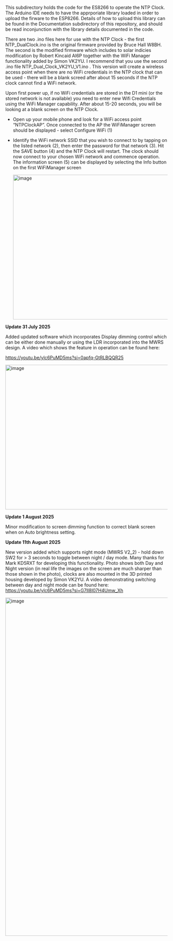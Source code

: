 This subdirectory holds the code for the ES8266 to operate the NTP Clock. The Arduino IDE needs to have the apprporiate library loaded in order to upload the firware to the ESP8266. Details of how to upload this library can be found in the Documentation subdirectory of this repository, and should be read inconjunction with the library details documented in the code.

There are two .ino files here for use with the NTP Clock - the first NTP_DualClock.ino is the original firmware provided by Bruce Hall W8BH. The second is the modified firmware which includes to solar indicies modification by Robert Kincaid AI6P together with the WiFi Manager functionality added by Simon VK2YU. I recommend that you use the second .ino file NTP_Dual_Clock_VK2YU_V1.ino . This version will create a wireless access point when there are no WiFi credentials in the NTP clock that can be used - there will be a blank screed after about 15 seconds if the NTP clock cannot find a WiFi network.

Upon first power up, if no WiFi credentials are stored in the D1 mini (or the stored network is not available) you need to enter new Wifi Credentials using the WiFi Manager capability. After about 15-20 seconds, you will be looking at a blank screen on the NTP Clock. 
-  Open up your mobile phone and look for a WiFi access point “NTPClockAP”. Once connected to the AP the WiFiManager screen should be displayed - select Configure WiFi (1)
-  Identify the WiFi network SSID that you wish to connect to by tapping on the listed network (2), then enter the password for that network (3). Hit the SAVE button (4) and the NTP Clock will restart. The clock should now connect to your chosen WiFi network and commence operation. The information screen (5) can be displayed by selecting the Info button on the first WiFiManager screen

   <img width="646" height="450" alt="image" src="https://github.com/user-attachments/assets/85f59406-3152-4f09-b7ff-def83a2cebbd" />
      			
**Update 31 July 2025**

Added updated software which incorporates Display dimming control which can be either done manually or using the LDR incorporated into the MWRS design. A video which shows the feature in operation can be found here:

https://youtu.be/ylc6PuMD5ms?si=0apfq-GtRLBQQR25

<img width="1627" height="450" alt="image" src="https://github.com/user-attachments/assets/32440aa5-83af-4986-93cc-b84dd85f8835" />

**Update 1 August 2025**

Minor modification to screen dimming function to correct blank screen when on Auto brightness setting.

**Update 11th August 2025**

New version added which supports night mode (MWRS V2_2) - hold down SW2 for > 3 seconds to toggle between night / day mode. Many thanks for Mark KD5RXT for developing this functionality. Photo shows both Day and Night version (in real life the images on the screen are much sharper than those shown in the photo), clocks are also mounted in the 3D printed housing developed by Simon VK2YU. A video demonstrating switching between day and night mode can be found here: https://youtu.be/ylc6PuMD5ms?si=G7lI8I07H4Umw_Xh

<img width="2754" height="1052" alt="image" src="https://github.com/user-attachments/assets/1be58430-7729-4189-85fc-d839d59ca39e" />
